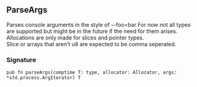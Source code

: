 ## ParseArgs
Parses console arguments in the style of --foo=bar
For now not all types are supported but might be in the future
if the need for them arises.\
Allocations are only made for slices and pointer types.\
Slice or arrays that aren't u8 are expected to be comma seperated.

### Signature

```zig
pub fn parseArgs(comptime T: type, allocator: Allocator, args: *std.process.ArgIterator) T
```

